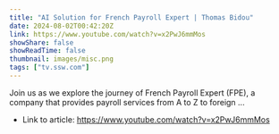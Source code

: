 ```yaml
---
title: "AI Solution for French Payroll Expert | Thomas Bidou"
date: 2024-08-02T00:42:20Z
link: https://www.youtube.com/watch?v=x2PwJ6mmMos
showShare: false
showReadTime: false
thumbnail: images/misc.png
tags: ["tv.ssw.com"]
---
```

Join us as we explore the journey of French Payroll Expert (FPE), a company that provides payroll services from A to Z to foreign ...

- Link to article: https://www.youtube.com/watch?v=x2PwJ6mmMos